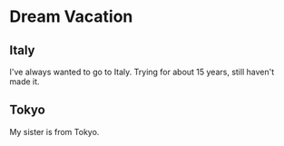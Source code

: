 # Dream Vacation

## Italy

I've always wanted to go to Italy. Trying for about 15 years, still haven't 
made it.

## Tokyo

My sister is from Tokyo.